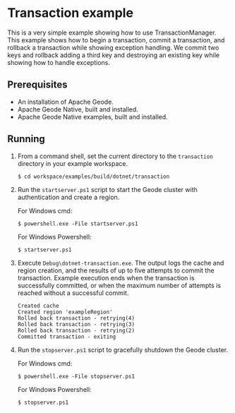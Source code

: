 # Transaction example
This is a very simple example showing how to use TransactionManager.  This example shows
how to begin a transaction, commit a transaction, and rollback a transaction while showing
exception handling.  We commit two keys and rollback adding a third key and destroying an
existing key while showing how to handle exceptions.

## Prerequisites
* An installation of Apache Geode.
* Apache Geode Native, built and installed.
* Apache Geode Native examples, built and installed.

## Running
1. From a command shell, set the current directory to the `transaction` directory in your example workspace.

    ```console
    $ cd workspace/examples/build/dotnet/transaction
    ```

1. Run the `startserver.ps1` script to start the Geode cluster with authentication and create a region.

   For Windows cmd:

    ```console
    $ powershell.exe -File startserver.ps1
    ```

   For Windows Powershell:

    ```console
    $ startserver.ps1
    ```

1. Execute `Debug\dotnet-transaction.exe`. The output logs the cache and region creation, and the results of up to five attempts to commit the transaction.
Example execution ends when the transaction is successfully committed, or when the maximum number of attempts is reached without a successful commit.

    ```console
    Created cache
    Created region 'exampleRegion'
    Rolled back transaction - retrying(4)
    Rolled back transaction - retrying(3)
    Rolled back transaction - retrying(2)
    Committed transaction - exiting
    ```

1. Run the `stopserver.ps1` script to gracefully shutdown the Geode cluster.

   For Windows cmd:

    ```console
    $ powershell.exe -File stopserver.ps1
    ```

   For Windows Powershell:

    ```console
    $ stopserver.ps1
    ```
